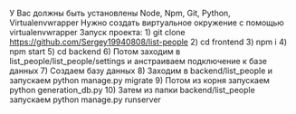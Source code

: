 У Вас должны быть установлены Node, Npm, Git, Python, Virtualenvwrapper
Нужно создать виртуальное окружение с помощью virtualenvwrapper
Запуск проекта:
    1) git clone https://github.com/Sergey19940808/list-people
    2) cd frontend
    3) npm i
    4) npm start
    5) cd backend
    6) Потом заходим в list_people/list_people/settings и анстраиваем подключение к базе данных
    7) Создаем базу данных
    8) Заходим в backend/list_people и запускаем python manage.py migrate
    9) Потом из корня запускаем python generation_db.py
    10) Затем из папки backend/list_people запускаем python manage.py runserver
    